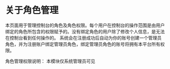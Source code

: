 # 关于角色管理
本页面用于管理控制台的角色及角色权限。每个用户在控制台的操作范围是由用户绑定的角色所包含的权限赋予的。没有绑定角色的用户除了修改个人信息，是无法在控制台看到任何操作的。
系统会在注册成功后自动为你的账号创建一个管理员角色，并为注册账户绑定管理员角色，绑定管理员角色的账号将拥有本平台所有权限。

角色管理权限说明：
本模块仅系统管理员可见
<!-- 查看角色：包含角色管理菜单的查看权限，角色管理页面列表的查看查询权限
新增角色:  包含角色管理页面新增角色功能权限
编辑角色：包含角色管理页面列表编辑及修改权限功能权限
删除角色：包含角色管理页面单个/批量删除角色功能权限 -->
